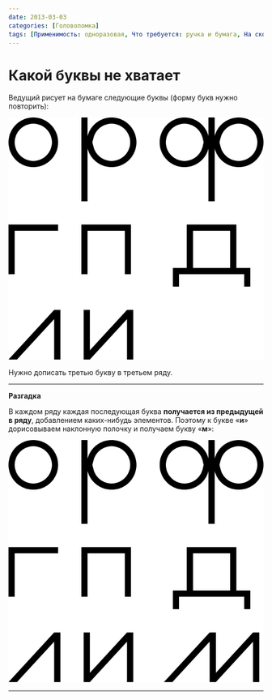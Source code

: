 ```yaml
---
date: 2013-03-03
categories: [Головоломка]
tags: [Применимость: одноразовая, Что требуется: ручка и бумага, На сколько людей рассчитано: от 1, Подвижность: нет, Построения]
---
```


# Какой буквы не хватает

Ведущий рисует на бумаге следующие буквы (форму букв нужно повторить):

![Буквы «о», «р», «a», «г», «п», «д», «л», «и»](img/problem.svg)

Нужно дописать третью букву в третьем ряду.

---

**Разгадка** <!-- !details -->

В каждом ряду каждая последующая буква **получается из предыдущей в ряду**, добавлением каких-нибудь элементов. Поэтому к букве «**и**» дорисовываем наклонную полочку и получаем букву «**м**»:

![Решение](img/solution.svg)

---
